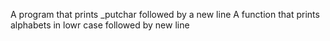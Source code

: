 A program that prints _putchar followed by a new line
A function that prints alphabets in lowr case followed by new line
